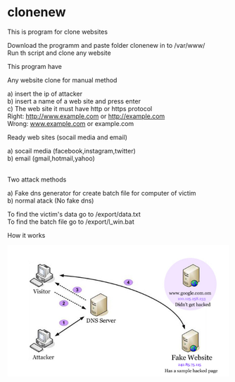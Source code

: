 # clonenew
This is program for clone websites <br />

Download the programm and paste folder clonenew in to /var/www/ <br />
 Run th script and clone any website <br />

This program have  <br />

Any website clone for manual method <br />

  a) insert the ip of attacker <br />
  b) insert a name of a web site and press enter <br />
  c) The web site it must have http or https protocol <br />
     Right: http://www.example.com or http://example.com <br />
     Wrong: www.example.com or example.com <br />
     


 Ready web sites (socail media and email) <br />
 
 a) socail media (facebook,instagram,twitter) <br />
 b) email (gmail,hotmail,yahoo) <br />



<br />
Two attack methods 

a) Fake dns generator for create batch file for computer of victim <br />
b) normal atack (No fake dns) <br />


 To find the victim's data go to /export/data.txt <br />
 To find the batch file go to /export/l_win.bat  <br />
  

How it works

![clonenew1](clonenew1.jpg) 
